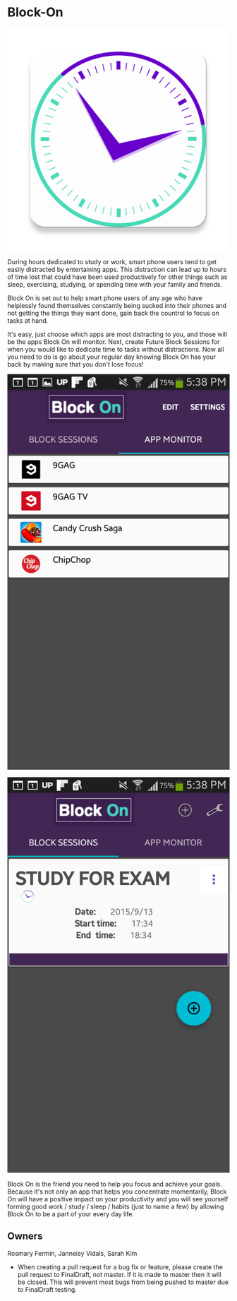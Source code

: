 # Block-On
![alt tag](https://github.com/RosmaryFC/Focus-App/blob/master/ReadmeContent/web_hi_res_512.png?raw=true)

During hours dedicated to study or work, smart phone users tend to get easily distracted by entertaining apps. This distraction can lead up to hours of time lost that could have been used productively for other things such as sleep, exercising, studying, or spending time with your family and friends.

Block On is set out to help smart phone users of any age who have helplessly found themselves constantly being sucked into their phones and not getting the things they want done, gain back the countrol to focus on tasks at hand.

It's easy, just choose which apps are most distracting to you, and those will be the apps Block On will monitor.
Next, create Future Block Sessions for when you would like to dedicate time to tasks without distractions.
Now all you need to do is go about your regular day knowing Block On has your back by making sure that you don't lose focus!

![alt tag](https://github.com/RosmaryFC/Focus-App/blob/master/ReadmeContent/blockon%20screenshot%20blocked%20apps.png?raw=true)

![alt tag](https://github.com/RosmaryFC/Focus-App/blob/master/ReadmeContent/block%20on%20screenshot%20sessions.png?raw=true)

Block On is the friend you need to help you focus and achieve your goals. Because it's not only an app that helps you concentrate momentarily, Block On will have a positive impact on your productivity and you will see yourself forming good work / study / sleep / habits (just to name a few) by allowing Block On to be a part of your every day life.


## Owners
Rosmary Fermin, Janneisy Vidals, Sarah Kim
 

* When creating a pull request for a bug fix or feature, please create the pull request to FinalDraft, not master. If it is made to master then it will be closed. This will prevent most bugs from being pushed to master due to FinalDraft testing.
 

